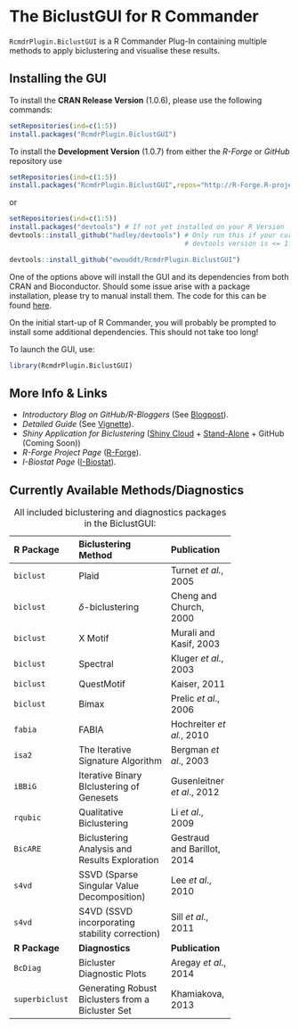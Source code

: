 
<!-- README.md is generated from README.Rmd. Please edit that file -->
The BiclustGUI for R Commander
==============================

`RcmdrPlugin.BiclustGUI` is a R Commander Plug-In containing multiple methods to apply biclustering and visualise these results.

Installing the GUI
------------------

To install the **CRAN Release Version** (1.0.6), please use the following commands:

``` r
setRepositories(ind=c(1:5))
install.packages("RcmdrPlugin.BiclustGUI")
```

To install the **Development Version** (1.0.7) from either the *R-Forge* or *GitHub* repository use

``` r
setRepositories(ind=c(1:5))
install.packages("RcmdrPlugin.BiclustGUI",repos="http://R-Forge.R-project.org")
```

or

``` r
setRepositories(ind=c(1:5))
install.packages("devtools") # If not yet installed on your R Version
devtools::install_github("hadley/devtools") # Only run this if your currently installed 
                                            # devtools version is <= 1.12 (recursive dependencies bug)

devtools::install_github("ewouddt/RcmdrPlugin.BiclustGUI")
```

One of the options above will install the GUI and its dependencies from both CRAN and Bioconductor. Should some issue arise with a package installation, please try to manual install them. The code for this can be found [here](https://ibiostat.be/online-resources/online-resources/biclustgui/biclustgui).

On the initial start-up of R Commander, you will probably be prompted to install some additional dependencies. This should not take too long!

To launch the GUI, use:

``` r
library(RcmdrPlugin.BiclustGUI)
```

More Info & Links
-----------------

-   *Introductory Blog on GitHub/R-Bloggers* (See [Blogpost](https://ewouddt.github.io/RcmdrPlugin.BiclustGUI/2016/09/27/biclustGUI/)).
-   *Detailed Guide* (See [Vignette](https://github.com/ewouddt/RcmdrPlugin.BiclustGUI/raw/master/vignettes/GuideBiclustGUI.pdf)).
-   *Shiny Application for Biclustering* ([Shiny Cloud](https://uhasselt.shinyapps.io/shiny-biclust/) + [Stand-Alone](https://ibiostat.be/online-resources/online-resources/biclustgui/shinyapp) + GitHub (Coming Soon))
-   *R-Forge Project Page* ([R-Forge](https://r-forge.r-project.org/R/?group_id=2104)).
-   *I-Biostat Page* ([I-Biostat](https://ibiostat.be/online-resources/online-resources/biclustgui/biclustgui)).

Currently Available Methods/Diagnostics
---------------------------------------

<table style="width:79%;">
<caption>All included biclustering and diagnostics packages in the BiclustGUI:</caption>
<colgroup>
<col width="15%" />
<col width="40%" />
<col width="23%" />
</colgroup>
<thead>
<tr class="header">
<th align="left">R Package</th>
<th align="left">Biclustering Method</th>
<th align="left">Publication</th>
</tr>
</thead>
<tbody>
<tr class="odd">
<td align="left"><code>biclust</code></td>
<td align="left">Plaid</td>
<td align="left">Turnet <em>et al.</em>, 2005</td>
</tr>
<tr class="even">
<td align="left"><code>biclust</code></td>
<td align="left"><span class="math inline"><em>δ</em></span>-biclustering</td>
<td align="left">Cheng and Church, 2000</td>
</tr>
<tr class="odd">
<td align="left"><code>biclust</code></td>
<td align="left">X Motif</td>
<td align="left">Murali and Kasif, 2003</td>
</tr>
<tr class="even">
<td align="left"><code>biclust</code></td>
<td align="left">Spectral</td>
<td align="left">Kluger <em>et al.</em>, 2003</td>
</tr>
<tr class="odd">
<td align="left"><code>biclust</code></td>
<td align="left">QuestMotif</td>
<td align="left">Kaiser, 2011</td>
</tr>
<tr class="even">
<td align="left"><code>biclust</code></td>
<td align="left">Bimax</td>
<td align="left">Prelic <em>et al</em>., 2006</td>
</tr>
<tr class="odd">
<td align="left"><code>fabia</code></td>
<td align="left">FABIA</td>
<td align="left">Hochreiter <em>et al.</em>, 2010</td>
</tr>
<tr class="even">
<td align="left"><code>isa2</code></td>
<td align="left">The Iterative Signature Algorithm</td>
<td align="left">Bergman <em>et al</em>., 2003</td>
</tr>
<tr class="odd">
<td align="left"><code>iBBiG</code></td>
<td align="left">Iterative Binary BIclustering of Genesets</td>
<td align="left">Gusenleitner <em>et al</em>., 2012</td>
</tr>
<tr class="even">
<td align="left"><code>rqubic</code></td>
<td align="left">Qualitative Biclustering</td>
<td align="left">Li <em>et al</em>., 2009</td>
</tr>
<tr class="odd">
<td align="left"><code>BicARE</code></td>
<td align="left">Biclustering Analysis and Results Exploration</td>
<td align="left">Gestraud and Barillot, 2014</td>
</tr>
<tr class="even">
<td align="left"><code>s4vd</code></td>
<td align="left">SSVD (Sparse Singular Value Decomposition)</td>
<td align="left">Lee <em>et al</em>., 2010</td>
</tr>
<tr class="odd">
<td align="left"><code>s4vd</code></td>
<td align="left">S4VD (SSVD incorporating stability correction)</td>
<td align="left">Sill <em>et al</em>., 2011</td>
</tr>
<tr class="even">
<td align="left"><strong>R Package</strong></td>
<td align="left"><strong>Diagnostics</strong></td>
<td align="left"><strong>Publication</strong></td>
</tr>
<tr class="odd">
<td align="left"><code>BcDiag</code></td>
<td align="left">Bicluster Diagnostic Plots</td>
<td align="left">Aregay <em>et al</em>., 2014</td>
</tr>
<tr class="even">
<td align="left"><code>superbiclust</code></td>
<td align="left">Generating Robust Biclusters from a Bicluster Set</td>
<td align="left">Khamiakova, 2013</td>
</tr>
</tbody>
</table>
